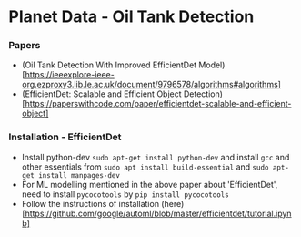 # Planet Data - Oil Tank Detection

### Papers
* (Oil Tank Detection With Improved EfficientDet Model)[https://ieeexplore-ieee-org.ezproxy3.lib.le.ac.uk/document/9796578/algorithms#algorithms]
* (EfficientDet: Scalable and Efficient Object Detection)[https://paperswithcode.com/paper/efficientdet-scalable-and-efficient-object]

### Installation - EfficientDet
* Install python-dev `sudo apt-get install python-dev` and install `gcc` and other essentials from `sudo apt install build-essential` and `sudo apt-get install manpages-dev`
* For ML modelling mentioned in the above paper about 'EfficientDet', need to install `pycocotools` by `pip install pycocotools`
* Follow the instructions of installation (here)[https://github.com/google/automl/blob/master/efficientdet/tutorial.ipynb]